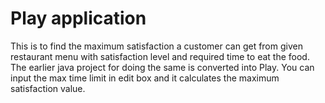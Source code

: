 # Play application
This is to find the maximum satisfaction a customer can get from given restaurant menu with satisfaction level and required time to eat the food.
The earlier java project for doing the same is converted into Play. You can input the max time limit in edit box and it calculates the maximum satisfaction value.